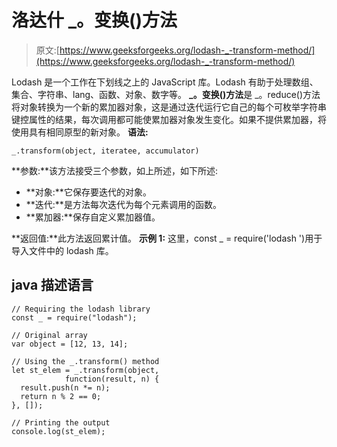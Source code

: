 # 洛达什 _。变换()方法

> 原文:[https://www.geeksforgeeks.org/lodash-_-transform-method/](https://www.geeksforgeeks.org/lodash-_-transform-method/)

Lodash 是一个工作在下划线之上的 JavaScript 库。Lodash 有助于处理数组、集合、字符串、lang、函数、对象、数字等。
**_。变换()方法**是 _。reduce()方法将对象转换为一个新的累加器对象，这是通过迭代运行它自己的每个可枚举字符串键控属性的结果，每次调用都可能使累加器对象发生变化。如果不提供累加器，将使用具有相同原型的新对象。
**语法:**

```
_.transform(object, iteratee, accumulator)
```

**参数:**该方法接受三个参数，如上所述，如下所述:

*   **对象:**它保存要迭代的对象。
*   **迭代:**是方法每次迭代为每个元素调用的函数。
*   **累加器:**保存自定义累加器值。

**返回值:**此方法返回累计值。
**示例 1:** 这里，const _ = require('lodash ')用于导入文件中的 lodash 库。

## java 描述语言

```
// Requiring the lodash library
const _ = require("lodash");

// Original array
var object = [12, 13, 14];    

// Using the _.transform() method
let st_elem = _.transform(object,
            function(result, n) {
  result.push(n *= n);
  return n % 2 == 0;
}, []);

// Printing the output
console.log(st_elem);
```